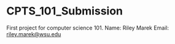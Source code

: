 # CPTS_101_Submission
First project for computer science 101.
Name: Riley Marek
Email: riley.marek@wsu.edu
